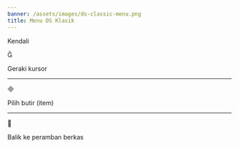 ```yaml
---
banner: /assets/images/ds-classic-menu.png
title: Menu DS Klasik
---
```


<div id="controls" class="section-title">Kendali</div>
<div class="section-body">
    <div class="button-action-group">
        <p class="button-action button">&#xE006;</p>
        <p class="button-action-text">Geraki kursor</p>
    </div>
    <hr>
    <div class="button-action-group">
        <p class="button-action button">&#xE000;</p>
        <p class="button-action-text">Pilih butir (item)</p>
    </div>
    <hr>
    <div class="button-action-group">
        <p class="button-action button">&#xE001;</p>
        <p class="button-action-text">Balik ke peramban berkas</p>
    </div>
</div>
